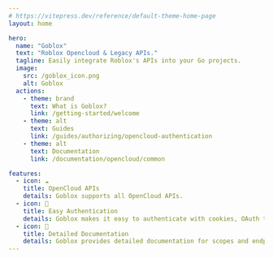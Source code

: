 ```yaml
---
# https://vitepress.dev/reference/default-theme-home-page
layout: home

hero:
  name: "Goblox"
  text: "Roblox Opencloud & Legacy APIs."
  tagline: Easily integrate Roblox's APIs into your Go projects.
  image:
    src: /goblox_icon.png
    alt: Goblox
  actions:
    - theme: brand
      text: What is Goblox?
      link: /getting-started/welcome
    - theme: alt
      text: Guides
      link: /guides/authorizing/opencloud-authentication
    - theme: alt
      text: Documentation
      link: /documentation/opencloud/common

features:
  - icon: ☁️
    title: OpenCloud APIs
    details: Goblox supports all OpenCloud APIs.
  - icon: 🔐
    title: Easy Authentication
    details: Goblox makes it easy to authenticate with cookies, OAuth tokens, and API keys.
  - icon: 📃
    title: Detailed Documentation
    details: Goblox provides detailed documentation for scopes and endpoints to all OpenCloud APIs.
---
```


